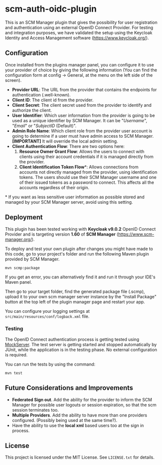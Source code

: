 # scm-auth-oidc-plugin
This is an SCM Manager plugin that gives the possibility for user registration and authentication using an external OpenID Connect Provider. 
For testing and integration purposes, we have validated the setup using the Keycloak Identity and Access Management software (https://www.keycloak.org/).
## Configuration
Once installed from the plugins manager panel, you can configure it to use your provider of choice by giving the following information (You can find the configuration form at config -> General, at the menu on the left side of the screen).

 - **Provider URL**: The URL from the provider that contains the endpoints for authentication (.well-known).
 - **Client ID**: The client id from the provider.
 - **Client Secret**: The client secret used from the provider to identify and authorize the client.
 - **User Identifier**: Which user information from the provider is going to be used as a unique identifier by SCM Manager. It can be "*Username*", "*Email*" or "*SubjectID* (Default)".
 - **Admin Role Name**: Which client role from the provider user account is going to determine if a user must have admin access to SCM Manager. <b>[IMPORTANT]</b> It will override the local admin setting.
 - **Client Authentication Flow**: There are two options here: 
     1) **Resource Owner Grant Flow**: Allows the users to connect with clients using their account credentials if it is managed directly from the provider.
     2) **Client Identification Token Flow***: Allows connections from accounts not directly managed from the provider, using identification tokens. The users should use their SCM Manager username and one of their issued tokens as a password to connect. This affects all the accounts regardless of their origin.
 
 \* If you want as less sensitive user information as possible stored and managed by your SCM Manager server, avoid using this setting.
## Deployment
This plugin has been tested working with **Keycloak v9.0.2** OpenID Connect Provider and is targeting version **1.60** of **SCM Manager** (https://www.scm-manager.org/).

To deploy and test your own plugin after changes you might have made to this code, go to your project's folder and run the following Maven plugin provided by SCM Manager.

    mvn scmp:package

If you get an error, you can alternatively find it and run it through your IDE's Maven panel.

Then go to your target folder, find the generated package file (.scmp), upload it to your own scm manager server instance by the "Install Package" button at the top left of the plugin manager page and restart your app.

You can configure your logging settings at `src/main/resources/conf/logback.xml` file.

### Testing

The OpenID Connect authentication process is getting tested using [MockServer](https://www.mock-server.com/). The test server is getting started and stopped automatically by JUnit, while the application is in the testing phase. No external configuration is required.

You can run the tests by using the command:

    mvn test
## Future Considerations and Improvements

 - **Federated Sign out**. Add the ability for the provider to inform the SCM Manager for possible user logouts or session expiration, so that the scm session terminates too.
 - **Multiple Providers**. Add the ability to have more than one providers configured. (Possibly being used at the same time?).
 - Have the ability to use the **local xml** based users too at the sign in process.

## License
This project is licensed under the MIT License. See `LICENSE.txt` for details.